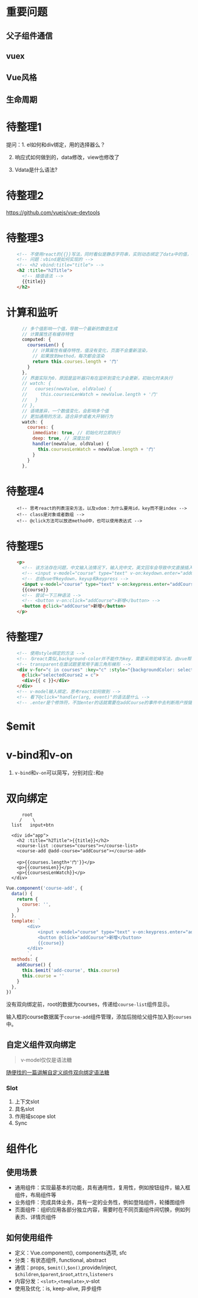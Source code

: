 # 重要问题

## 父子组件通信

## vuex

## Vue风格

## 生命周期

# 待整理1

提问：1. el如何和div绑定，用的选择器么？

2. 响应式如何做到的，data修改，view也修改了

3. Vdata是什么语法?

# 待整理2

 https://github.com/vuejs/vue-devtools

# 待整理3

```html
    <!-- 不使用react的{{}}写法，同时看似是静态字符串，实则动态绑定了data中的值，有两种写法，可简写 -->
    <!-- 问题：vbind是如何实现的 -->
    <!-- <h2 vbind:title="title"> -->
    <h2 :title="h2Title">
      <!-- 插值语法 -->
      {{title}}
    </h2>
```

# 计算和监听

```js
      // 多个值影响一个值，导致一个最新的数值生成
      // 计算属性还有缓存特性
      computed: {
        coursesLen() {
          // 计算属性有缓存特性，值没有变化，页面不会重新渲染，
          // 如果放到method，每次都会渲染
          return this.courses.length + '门'
        }
      },
      // 界面实际为0，原因是监听器只有在监听到变化才会更新，初始化时未执行
      // watch: {
      //   courses(newValue, oldValue) {
      //     this.coursesLenWatch = newValue.length + '门'
      //   }
      // },
      // 语境差异，一个数值变化，会影响多个值
      // 更加通用的方法，适合异步或者大开销行为
      watch: {
        courses: {
          immediate: true, // 初始化时立即执行
          deep: true, // 深度比较
          handler(newValue, oldValue) {
            this.coursesLenWatch = newValue.length + '门'
          }
        }
      },
```

# 待整理4

```
    <!-- 思考react的列表渲染方法，以及vdom：为什么要用id，key而不是index -->
    <!-- class是对象或者数组 -->
    <!-- @click方法可以放进method中，也可以使用表达式 -->
```

# 待整理5

```html
    <p>
      <!-- 该方法存在问题，中文输入法情况下，输入完中文，英文回车会导致中文直接插入，例如输入“测试button” -->
      <!-- <input v-model="course" type="text" v-on:keydown.enter="addCourse"/> -->
      <!-- 总结vue中keydown，keyup和keypress -->
      <input v-model="course" type="text" v-on:keypress.enter="addCourse" />
      {{course}}
      <!-- 尝试一下三种语法 -->
      <!-- <button v-on:click="addCourse">新增</button> -->
      <button @click="addCourse">新增</button>
    </p>
```

# 待整理7

```html
    <!-- 使用style绑定的方法 -->
    <!-- 与react类似,background-color并不能作为key，需要采用驼峰写法，由vue帮助解析 -->
    <!-- transparent在面试题里常用于画三角形梯形 -->
    <div v-for="c in courses" :key="c" :style="{backgroundColor: selectedCourse2 === c ? '#aaa' : 'transParent'}"
      @click="selectedCourse2 = c">
      <div>{{ c }}</div>
    </div>
    <!-- v-model输入绑定，思考react如何做到 -->
    <!-- 看下@click="handler(arg, event)"的语法是什么 -->
    <!-- .enter是个修饰符，不加enter的话就需要在addCourse的事件中去判断用户按键 -->
```

# $emit

# v-bind和v-on

1. `v-bind`和`v-on`可以简写，分别对应`:`和`@`

# 双向绑定

          root
         /    \
      list   input+btn

```
  <div id="app">
    <h2 :title="h2Title">{{title}}</h2>
    <course-list :courses="courses"></course-list>
    <course-add @add-course="addCourse"></course-add>

    <p>{{courses.length+'门'}}</p>
    <p>{{coursesLen}}</p>
    <p>{{coursesLenWatch}}</p>
  </div>
```

```js
Vue.component('course-add', {
  data() {
    return {
      course: '',
    }
  },
  template: `
		<div>
			<input v-model="course" type="text" v-on:keypress.enter="addCourse" />
			<button @click="addCourse">新增</button>
			{{course}}
		</div>
		`,
  methods: {
    addCourse() {
      this.$emit('add-course', this.course)
      this.course = ''
    }
  },
})
```

没有双向绑定前，root的数据为courses，传递给`course-list`组件显示。

输入框的course数据属于`course-add`组件管理，添加后抛给父组件加入到`courses`中。

## 自定义组件双向绑定

> v-model仅仅是语法糖

[随便找的一篇讲解自定义组件双向绑定语法糖](https://juejin.cn/post/6884209228849807368)

### Slot

1. 上下文slot
2. 具名slot
3. 作用域scope slot
4. Sync

# 组件化

## 使用场景

- 通用组件：实现最基本的功能，具有通用性，复用性，例如按钮组件，输入框组件，布局组件等
- 业务组件：完成具体业务，具有一定的业务性，例如登陆组件，轮播图组件
- 页面组件：组织应用各部分独立内容，需要时在不同页面组件间切换，例如列表页、详情页组件

## 如何使用组件

- 定义：Vue.component(), components选项, sfc
- 分类：有状态组件, functional, abstract
- 通信：props, `$emit()`,`$on()`,provide/inject, `$children`,`$parent`,`$root`,`attrs`,`listeners`
- 内容分发：`<slot>`,`<template>`,v-slot
- 使用及优化：is, keep-alive, 异步组件



